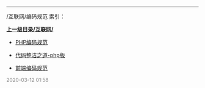 
----

/互联网/编码规范 索引：


**[上一级目录/互联网/](/互联网/)**

- [PHP编码规范](/互联网/编码规范/PHP编码规范)

- [代码整洁之道-php版](/互联网/编码规范/代码整洁之道-php版)

- [前端编码规范](/互联网/编码规范/前端编码规范)


<font size=2 color='grey'> 2020-03-12 01:58 </font>